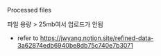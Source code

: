 Processed files                 

파일 용량 > 25mb여서 업로드가 안됨               
- refer to https://jwyang.notion.site/refined-data-3a62874edb6940be8db75c740e7b3071

